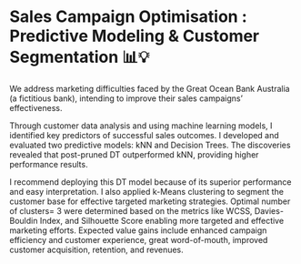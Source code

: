 # Sales Campaign Optimisation : Predictive Modeling & Customer Segmentation 📊💡
We address
marketing difficulties faced by the Great Ocean Bank Australia (a fictitious bank), intending to improve their sales 
campaigns’ effectiveness. 

Through customer data analysis and using machine 
learning models, I identified key predictors of successful sales outcomes. I 
developed and evaluated two predictive models: kNN and Decision Trees. The 
discoveries revealed that post-pruned DT outperformed kNN, providing higher 
performance results. 

I recommend deploying this DT model because of its 
superior performance and easy interpretation. I also applied k-Means 
clustering to segment the customer base for effective targeted marketing 
strategies. Optimal number of clusters= 3 were determined based on the 
metrics like WCSS, Davies-Bouldin Index, and Silhouette Score enabling more 
targeted and effective marketing efforts. Expected value gains include enhanced campaign 
efficiency and customer experience, great word-of-mouth, improved customer 
acquisition, retention, and revenues. 

